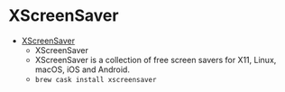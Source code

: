 # XScreenSaver
- [XScreenSaver](https://www.jwz.org/xscreensaver/)
  -  XScreenSaver
  - XScreenSaver is a collection of free screen savers     for X11, Linux, macOS, iOS and Android.
  - `brew cask install xscreensaver`
